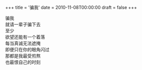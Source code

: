 +++
title = '骗我'
date = 2010-11-08T00:00:00
draft = false
+++

<div class="poem">
<pre>
骗我
就请一辈子骗下去
至少
欲望还能有一个着落
每当真诚无法遮掩
即便只在你的眼角闪过
那都是我最受煎熬
也最恨自己的时刻
</pre>
</div>
